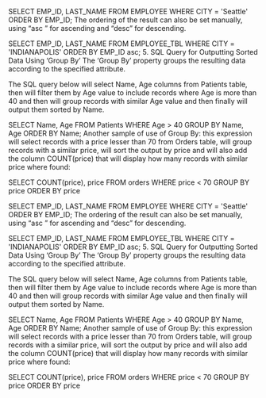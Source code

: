 SELECT EMP_ID, LAST_NAME FROM EMPLOYEE
WHERE CITY = 'Seattle' ORDER BY EMP_ID;
The ordering of the result can also be set manually, using “asc ” for ascending and “desc” for descending.

SELECT EMP_ID, LAST_NAME FROM EMPLOYEE_TBL
WHERE CITY = 'INDIANAPOLIS' ORDER BY EMP_ID asc;
5.   SQL Query for Outputting Sorted Data Using ‘Group By’
The ‘Group By’ property groups the resulting data according to the specified attribute.

The SQL query below will select Name, Age columns from Patients table, then will filter them by Age value to include records where Age is more than 40 and then will group records with similar Age value and then finally will output them sorted by Name.

SELECT Name, Age FROM Patients WHERE Age > 40 
GROUP BY Name, Age ORDER BY Name;
Another sample of use of Group By: this expression will select records with a price lesser than 70 from Orders table, will group records with a similar price, will sort the output by price and will also add the column COUNT(price) that will display how many records with similar price where found:

SELECT COUNT(price), price FROM orders 
WHERE price < 70 GROUP BY price ORDER BY price

SELECT EMP_ID, LAST_NAME FROM EMPLOYEE
WHERE CITY = 'Seattle' ORDER BY EMP_ID;
The ordering of the result can also be set manually, using “asc ” for ascending and “desc” for descending.

SELECT EMP_ID, LAST_NAME FROM EMPLOYEE_TBL
WHERE CITY = 'INDIANAPOLIS' ORDER BY EMP_ID asc;
5.   SQL Query for Outputting Sorted Data Using ‘Group By’
The ‘Group By’ property groups the resulting data according to the specified attribute.

The SQL query below will select Name, Age columns from Patients table, then will filter them by Age value to include records where Age is more than 40 and then will group records with similar Age value and then finally will output them sorted by Name.

SELECT Name, Age FROM Patients WHERE Age > 40 
GROUP BY Name, Age ORDER BY Name;
Another sample of use of Group By: this expression will select records with a price lesser than 70 from Orders table, will group records with a similar price, will sort the output by price and will also add the column COUNT(price) that will display how many records with similar price where found:

SELECT COUNT(price), price FROM orders 
WHERE price < 70 GROUP BY price ORDER BY price
